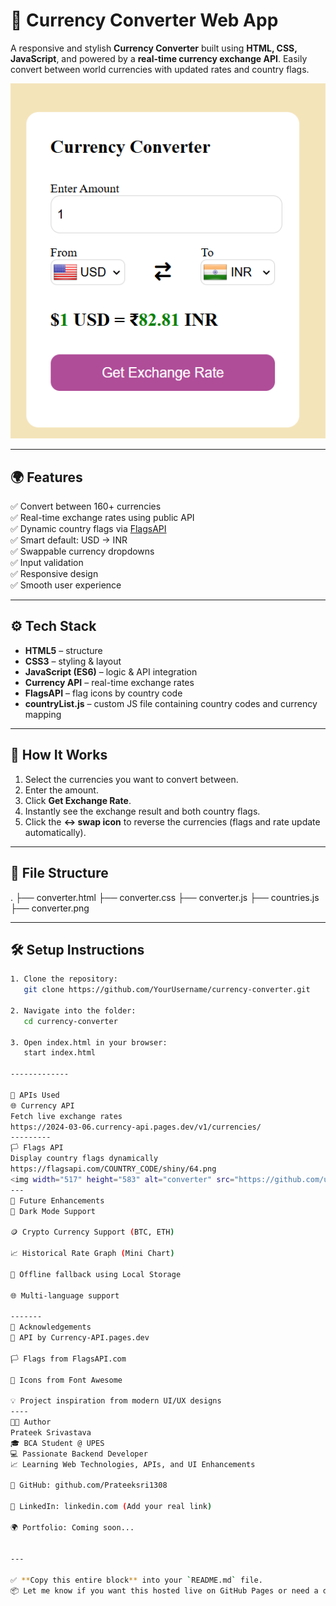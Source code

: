 # 💱 Currency Converter Web App

A responsive and stylish **Currency Converter** built using **HTML, CSS, JavaScript**, and powered by a **real-time currency exchange API**. Easily convert between world currencies with updated rates and country flags.

![Currency Converter UI](./converter.png)

---

## 🌍 Features

✅ Convert between 160+ currencies  
✅ Real-time exchange rates using public API  
✅ Dynamic country flags via [FlagsAPI](https://flagsapi.com)  
✅ Smart default: USD → INR  
✅ Swappable currency dropdowns  
✅ Input validation  
✅ Responsive design  
✅ Smooth user experience

---

## ⚙️ Tech Stack

- **HTML5** – structure  
- **CSS3** – styling & layout  
- **JavaScript (ES6)** – logic & API integration  
- **Currency API** – real-time exchange rates  
- **FlagsAPI** – flag icons by country code  
- **countryList.js** – custom JS file containing country codes and currency mapping

---

## 🚀 How It Works

1. Select the currencies you want to convert between.
2. Enter the amount.
3. Click **Get Exchange Rate**.
4. Instantly see the exchange result and both country flags.
5. Click the **↔️ swap icon** to reverse the currencies (flags and rate update automatically).

-------------
## 📂 File Structure
.
├── converter.html
├── converter.css
├── converter.js
├── countries.js
├── converter.png


---

## 🛠️ Setup Instructions

```bash
1. Clone the repository:
   git clone https://github.com/YourUsername/currency-converter.git

2. Navigate into the folder:
   cd currency-converter

3. Open index.html in your browser:
   start index.html

-------------

🔗 APIs Used
🌐 Currency API
Fetch live exchange rates
https://2024-03-06.currency-api.pages.dev/v1/currencies/
---------
🏳️ Flags API
Display country flags dynamically
https://flagsapi.com/COUNTRY_CODE/shiny/64.png
<img width="517" height="583" alt="converter" src="https://github.com/user-attachments/assets/93ed9920-006d-4915-a558-012ea48633bb" />
---
🔮 Future Enhancements
🌙 Dark Mode Support

🪙 Crypto Currency Support (BTC, ETH)

📈 Historical Rate Graph (Mini Chart)

💾 Offline fallback using Local Storage

🌐 Multi-language support

-------
🙌 Acknowledgements
🔁 API by Currency-API.pages.dev

🏳️ Flags from FlagsAPI.com

🧠 Icons from Font Awesome

💡 Project inspiration from modern UI/UX designs
----
🧑‍💻 Author
Prateek Srivastava
🎓 BCA Student @ UPES
💻 Passionate Backend Developer
📈 Learning Web Technologies, APIs, and UI Enhancements

🔗 GitHub: github.com/Prateeksri1308

🔗 LinkedIn: linkedin.com (Add your real link)

🌍 Portfolio: Coming soon...


---

✅ **Copy this entire block** into your `README.md` file.  
📦 Let me know if you want this hosted live on GitHub Pages or need a downloadable version.
